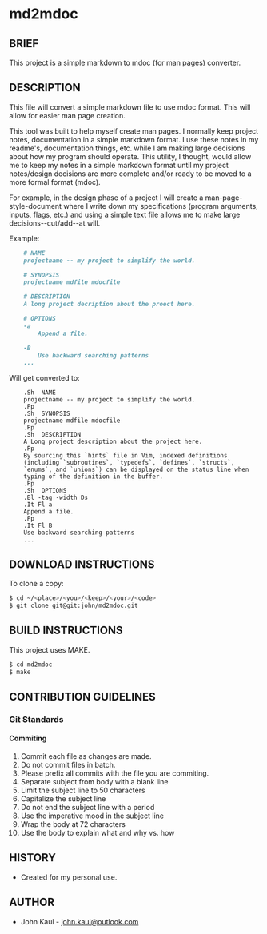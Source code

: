 <!--------------------------------------------*- MARKDOWN -*------
File Last Updated: October 21 2020 16:01

File:    readme.md
Author:  John Kaul <john.kaul@outlook.com>
Brief:   This file contains the readme instructions for my project.
------------------------------------------------------------------>
# md2mdoc

## BRIEF

This project is a simple markdown to mdoc (for man pages) converter.

## DESCRIPTION

This file will convert a simple markdown file to use mdoc format. This
will allow for easier man page creation.

This tool was built to help myself create man pages. I normally keep
project notes, documentation in a simple markdown format. I use these
notes in my readme's, documentation things, etc. while I am making
large decisions about how my program should operate. This utility, I
thought, would allow me to keep my notes in a simple markdown format
until my project notes/design decisions are more complete and/or
ready to be moved to a more formal format (mdoc).

For example, in the design phase of a project I will create a
man-page-style-document where I write down my specifications
(program arguments, inputs, flags, etc.) and using a simple text file
allows me to make large decisions--cut/add--at will.

Example:
```markdown
    # NAME
    projectname -- my project to simplify the world.

    # SYNOPSIS
    projectname mdfile mdocfile

    # DESCRIPTION
    A long project decription about the proect here.

    # OPTIONS
    -a
        Append a file.

    -B
        Use backward searching patterns
    ...
```

Will get converted to:

```mdoc
    .Sh  NAME
    projectname -- my project to simplify the world.
    .Pp
    .Sh  SYNOPSIS
    projectname mdfile mdocfile
    .Pp
    .Sh  DESCRIPTION
    A Long project description about the project here.
    .Pp
    By sourcing this `hints` file in Vim, indexed definitions
    (including `subroutines`, `typedefs`, `defines`, `structs`,
    `enums`, and `unions`) can be displayed on the status line when
    typing of the definition in the buffer.
    .Pp
    .Sh  OPTIONS
    .Bl -tag -width Ds
    .It Fl a
    Append a file.
    .Pp
    .It Fl B
    Use backward searching patterns
    ...
```

## DOWNLOAD INSTRUCTIONS

To clone a copy:

```bash
$ cd ~/<place>/<you>/<keep>/<your>/<code>
$ git clone git@git:john/md2mdoc.git
```

## BUILD INSTRUCTIONS

This project uses MAKE.

```bash
$ cd md2mdoc
$ make
```

## CONTRIBUTION GUIDELINES

### Git Standards

#### Commiting

1.  Commit each file as changes are made.
2.  Do not commit files in batch.
3.  Please prefix all commits with the file you are commiting.
4.  Separate subject from body with a blank line
5.  Limit the subject line to 50 characters
6.  Capitalize the subject line
7.  Do not end the subject line with a period
8.  Use the imperative mood in the subject line
9.  Wrap the body at 72 characters
10. Use the body to explain what and why vs. how

## HISTORY
* Created for my personal use.

## AUTHOR
* John Kaul - john.kaul@outlook.com
